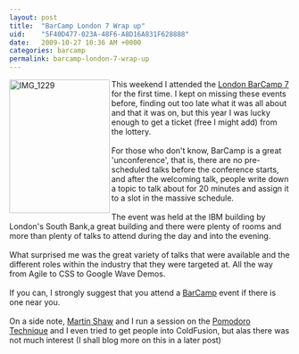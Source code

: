 ```yaml
---
layout: post
title:  "BarCamp London 7 Wrap up"
uid:	"5F40D477-023A-48F6-A8D16A831F628888"
date:   2009-10-27 10:36 AM +0000
categories: barcamp
permalink: barcamp-london-7-wrap-up
---
```

<p><a title="IMG_1229 by cybersonic, on Flickr" href="http://www.flickr.com/photos/markdrew/4048900839/"><img src="http://farm3.static.flickr.com/2497/4048900839_e7168bd1d9_m.jpg" alt="IMG_1229" width="180" height="240" align="left" /></a>This weekend I attended the <a href="http://www.barcamplondon.org/" target="_blank">London BarCamp 7 </a>for the first time. I kept on missing these events before, finding out too late what it was all about and that it was on, but this year I was lucky enough to get a ticket (free I might add) from the lottery. <br /><br />For those who don't know, BarCamp is a great 'unconference', that is, there are no pre-scheduled talks before the conference starts, and after the welcoming talk, people write down a topic to talk about for 20 minutes and assign it to a slot in the massive schedule. <br /><br />The event was held at the IBM building by London's South Bank,a great building and there were plenty of rooms and more than plenty of talks to attend during the day and into the evening. <br /><br />What surprised me was the great variety of talks that were available and the different roles within the industry that they were targeted at. All the way from Agile to CSS to Google Wave Demos. <br /><br />If you can, I strongly suggest that you attend a <a href="http://barcamp.org/" target="_blank">BarCamp</a> event if there is one near you. <br /><br />On a side note, <a href="http://twitter.com/marty_shaw" target="_blank">Martin Shaw</a> and I run a session on the <a href="http://www.pomodorotechnique.com/">Pomodoro Technique</a> and I even tried to get people into ColdFusion, but alas there was not much interest (I shall blog more on this in a later post)</p>